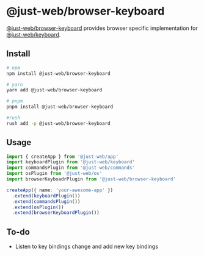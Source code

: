 # @just-web/browser-keyboard

[@just-web/browser-keyboard] provides browser specific implementation for [@just-web/keyboard].

## Install

```sh
# npm
npm install @just-web/browser-keyboard

# yarn
yarn add @just-web/browser-keyboard

# pnpm
pnpm install @just-web/browser-keyboard

#rush
rush add -p @just-web/browser-keyboard
```

## Usage

```ts
import { createApp } from '@just-web/app'
import keyboardPlugin from '@just-web/keyboard'
import commandsPlugin from '@just-web/commands'
import osPlugin from '@just-web/os'
import browserKeyboadrPlugin from '@just-web/browser-keyboard'

createApp({ name: 'your-awesome-app' })
  .extend(keyboardPlugin())
  .extend(commandsPlugin())
  .extend(osPlugin())
  .extend(browserKeyboardPlugin())
```

## To-do

- Listen to key bindings change and add new key bindings

[@just-web/browser-keyboard]: https://github.com/justland/just-web/tree/main/plugins/browser-keyboard
[@just-web/keyboard]: https://github.com/justland/just-web/tree/main/plugins/keyboard
